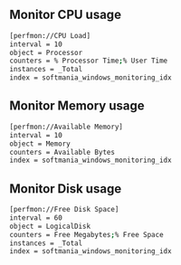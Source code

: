 ## Monitor CPU usage
```bash
[perfmon://CPU Load]
interval = 10
object = Processor
counters = % Processor Time;% User Time
instances = _Total
index = softmania_windows_monitoring_idx
```

## Monitor Memory usage
```bash
[perfmon://Available Memory]
interval = 10
object = Memory
counters = Available Bytes
index = softmania_windows_monitoring_idx
```

## Monitor Disk usage
```bash
[perfmon://Free Disk Space]
interval = 60
object = LogicalDisk
counters = Free Megabytes;% Free Space
instances = _Total
index = softmania_windows_monitoring_idx
```

